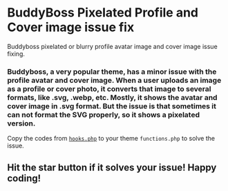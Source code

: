 # BuddyBoss Pixelated Profile and Cover image issue fix
Buddyboss pixelated or blurry profile avatar image and cover image issue fixing.

### Buddyboss, a very popular theme, has a minor issue with the profile avatar and cover image. When a user uploads an image as a profile or cover photo, it converts that image to several formats, like .svg, .webp, etc. Mostly, it shows the avatar and cover image in .svg format. But the issue is that sometimes it can not format the SVG properly, so it shows a pixelated version. 

Copy the codes from [`hooks.php`](hooks.php) to your theme `functions.php` to solve the issue. 

## Hit the star button if it solves your issue! Happy coding!
